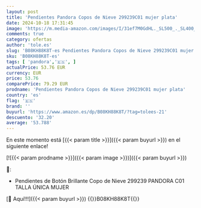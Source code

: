 ```yaml
---
layout: post
title: 'Pendientes Pandora Copos de Nieve 299239C01 mujer plata'
date: 2024-10-18 17:31:45
image: 'https://m.media-amazon.com/images/I/31ef7M0GdHL._SL500_._SL400_.jpg'
comments: true
category: ofertas
author: 'tole.es'
slug: 'B08KH88K8T-es Pendientes Pandora Copos de Nieve 299239C01 mujer plata'
sku: 'B08KH88K8T-es'
tags: [ 'pandora','🇪🇸', ]
actualPrice: 53.76 EUR
currency: EUR
price: 53.76
comparePrice: 79.29 EUR
prodname: 'Pendientes Pandora Copos de Nieve 299239C01 mujer plata'
country: 'es'
flag: '🇪🇸'
brand: ''
buyurl: 'https://www.amazon.es/dp/B08KH88K8T/?tag=tolees-21'
descuento: '32.20'
average: '53.788'
---
```


En este momento está [{{< param title >}}]({{< param buyurl >}}) en el siguiente enlace!

[![{{< param prodname >}}]({{< param image >}})]({{< param buyurl >}})

🔎:

- Pendientes de Botón Brillante Copo de Nieve 299239 PANDORA C01 TALLA ÚNICA MUJER

[🛒 Aquí!!!]({{< param buyurl >}})
{{<world>}}B08KH88K8T{{</world>}}
